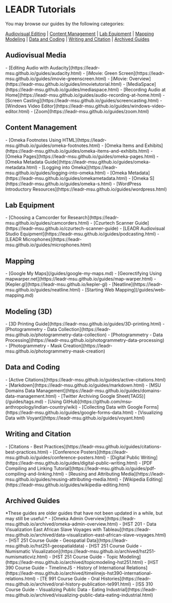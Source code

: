 # LEADR Tutorials
You may browse our guides by the following categories:

<a href="#audiovisual">Audiovisual Editing</a> | <a href="#content">Content Management</a> | <a href="#lab">Lab Equipment</a> | <a href="#mapping">Mapping</a>
<a href="#modeling">Modeling</a> | <a href="#programming">Data and Coding</a> | <a href="#writing">Writing and Citation</a> | <a href="#archived">Archived Guides</a>

<h2 id="audiovisual">Audiovisual Media</h2>
- [Editing Audio with Audacity](https://leadr-msu.github.io/guides/audacity.html)
- [iMovie: Green Screen](https://leadr-msu.github.io/guides/imovie-greenscreen.html)
- [iMovie: Overview](https://leadr-msu.github.io/guides/imovietutorial.html)
- [MediaSpace](https://leadr-msu.github.io/guides/mediaspace.html)
- [Recording Audio at Home](https://leadr-msu.github.io/guides/audio-recording-at-home.html)
- [Screen Casting](https://leadr-msu.github.io/guides/screencasting.html)
- [Windows Video Editor](https://leadr-msu.github.io/guides/windows-video-editor.html)
- [Zoom](https://leadr-msu.github.io/guides/zoom.html)

<h2 id="content">Content Management</h2>
- [Omeka Footnotes Using HTML](https://leadr-msu.github.io/guides/omeka-footnotes.html)
- [Omeka Items and Exhibits](https://leadr-msu.github.io/guides/omeka-items-and-exhibits.html)
- [Omeka Pages](https://leadr-msu.github.io/guides/omeka-pages.html)
- [Omeka Metadata Guide](https://leadr-msu.github.io/guides/omeka-metadata.html)
- [Logging into Omeka](https://leadr-msu.github.io/guides/logging-into-omeka.html)
- [Omeka Metadata](https://leadr-msu.github.io/guides/omekametadata.html)
- [Omeka S](https://leadr-msu.github.io/guides/omeka-s.html)
- [WordPress Introductory Resources](https://leadr-msu.github.io/guides/wordpress.html)

<h2 id="lab">Lab Equipment</h2>
- [Choosing a Camcorder for Research](https://leadr-msu.github.io/guides/camcorders.html)
- [Czurtech Scanner Guide](https://leadr-msu.github.io/czurtech-scanner-guide)
- [LEADR Audiovisual Studio Equipment](https://leadr-msu.github.io/guides/podcasting.html)
- [LEADR Microphones](https://leadr-msu.github.io/guides/microphones.html)

<h2 id="mapping">Mapping</h2>
- [Google My Maps](/guides/google-my-maps.md)
- [Georectifying Using mapwarper.net](https://leadr-msu.github.io/guides/map-warper.html)
- [Kepler.gl](https://leadr-msu.github.io/kepler-gl)
- [Neatline](https://leadr-msu.github.io/guides/neatline.html)
- [Starting Web Mapping](/guides/web-mapping.md)

<h2 id="modeling">Modeling (3D)</h2>
- [3D Printing Guide](https://leadr-msu.github.io/guides/3D-printing.html)
- [Photogrammetry - Data Collection](https://leadr-msu.github.io/photogrammetry-data-collection)
- [Photogrammetry - Data Processing](https://leadr-msu.github.io/photogrammetry-data-processing)
  - [Photogrammetry - Mask Creation](https://leadr-msu.github.io/photogrammetry-mask-creation)

<h2 id=programming>Data and Coding</h2>
- [Active Citations](https://leadr-msu.github.io/guides/active-citations.html)
- [Markdown](https://leadr-msu.github.io/guides/markdown.html)
- [MSU Domains Data Management](https://leadr-msu.github.io/guides/domains-data-management.html)
- [Twitter Archiving Google Sheet(TAGS)](/guides/tags.md)
- [Using GitHub](https://github.com/msu-anthropology/indian-country/wiki)
- [Collecting Data with Google Forms](https://leadr-msu.github.io/guides/google-forms-data.html)
- [Visualizing Data with Voyant](https://leadr-msu.github.io/guides/voyant.html)

<h2 id="writing">Writing and Citation</h2>
- [Citations - Best Practices](https://leadr-msu.github.io/guides/citations-best-practices.html)
- [Conference Posters](https://leadr-msu.github.io/guides/conference-posters.html)
- [Digital Public Writing](https://leadr-msu.github.io/guides/digital-public-writing.html)
- [PDF Compiling and Linking Tutorial](https://leadr-msu.github.io/guides/pdf-compiling-and-linking.html)
- [Reusing and Attributing Media](https://leadr-msu.github.io/guides/reusing-attributing-media.html)
- [Wikipedia Editing](https://leadr-msu.github.io/guides/wikipedia-editing.html)

<h2 id="archived">Archived Guides</h2>
*These guides are older guides that have not been updated in a while, but may still be useful:*
- [Omeka Admin Overview](https://leadr-msu.github.io/archived/omeka-admin-overview.html)
- [HST 201 - Data Visualization East African Slave Voyages with Tableau](https://leadr-msu.github.io/archived/data-visualization-east-african-slave-voyages.html)
- [HST 251 Course Guide - Geospatial Data](https://leadr-msu.github.io/hst251-geospatialdata)
- [HST 251 Course Guide - Numismatic Visualization](https://leadr-msu.github.io/archived/hst251-numismaticviz.html)
- [HST 251 Course Guide - Topic Modeling](https://leadr-msu.github.io/archived/topicmodeling-hst251.html)
- [HST 390 Course Guide - TimelineJS - History of International Relations](https://leadr-msu.github.io/archived/timelinejs-hst390-international-relations.html)
- [TE 991 Course Guide - Oral Histories](https://leadr-msu.github.io/archived/oral-history-publication-te991.html)
- [ISS 310 Course Guide - Visualizing Public Data - Eating Industrial](https://leadr-msu.github.io/archived/visualizing-public-data-eating-industrial.html)
